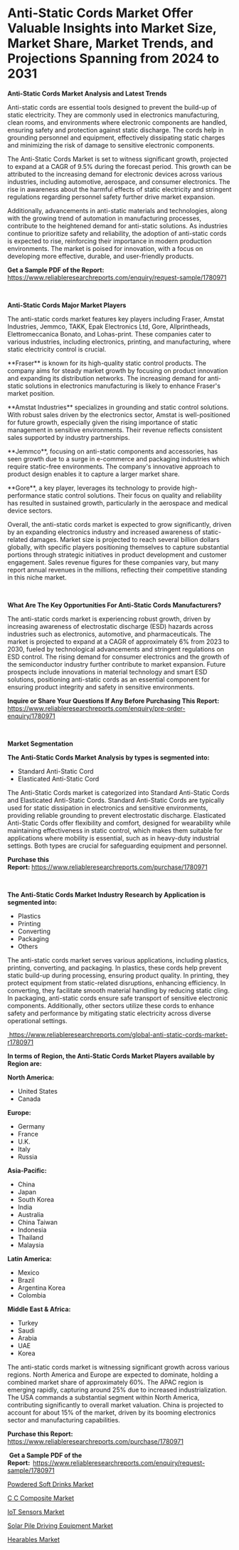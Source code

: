 <p><h1>Anti-Static Cords Market Offer Valuable Insights into Market Size, Market Share, Market Trends, and Projections Spanning from 2024 to 2031</h1></p><p><strong>Anti-Static Cords Market Analysis and Latest Trends</strong></p>
<p><p>Anti-static cords are essential tools designed to prevent the build-up of static electricity. They are commonly used in electronics manufacturing, clean rooms, and environments where electronic components are handled, ensuring safety and protection against static discharge. The cords help in grounding personnel and equipment, effectively dissipating static charges and minimizing the risk of damage to sensitive electronic components.</p><p>The Anti-Static Cords Market is set to witness significant growth, projected to expand at a CAGR of 9.5% during the forecast period. This growth can be attributed to the increasing demand for electronic devices across various industries, including automotive, aerospace, and consumer electronics. The rise in awareness about the harmful effects of static electricity and stringent regulations regarding personnel safety further drive market expansion.</p><p>Additionally, advancements in anti-static materials and technologies, along with the growing trend of automation in manufacturing processes, contribute to the heightened demand for anti-static solutions. As industries continue to prioritize safety and reliability, the adoption of anti-static cords is expected to rise, reinforcing their importance in modern production environments. The market is poised for innovation, with a focus on developing more effective, durable, and user-friendly products.</p></p>
<p><strong>Get a Sample PDF of the Report:&nbsp;</strong> <a href="https://www.reliableresearchreports.com/enquiry/request-sample/1780971?utm_campaign=31&utm_medium=2&utm_source=Github&utm_content=ia&utm_term=08102024&utm_id=anti-static-cords">https://www.reliableresearchreports.com/enquiry/request-sample/1780971</a></p>
<p>&nbsp;</p>
<p><strong>Anti-Static Cords Major Market Players</strong></p>
<p><p>The anti-static cords market features key players including Fraser, Amstat Industries, Jemmco, TAKK, Epak Electronics Ltd, Gore, Allprintheads, Elettromeccanica Bonato, and Lohas-print. These companies cater to various industries, including electronics, printing, and manufacturing, where static electricity control is crucial.</p><p>**Fraser** is known for its high-quality static control products. The company aims for steady market growth by focusing on product innovation and expanding its distribution networks. The increasing demand for anti-static solutions in electronics manufacturing is likely to enhance Fraser's market position.</p><p>**Amstat Industries** specializes in grounding and static control solutions. With robust sales driven by the electronics sector, Amstat is well-positioned for future growth, especially given the rising importance of static management in sensitive environments. Their revenue reflects consistent sales supported by industry partnerships.</p><p>**Jemmco**, focusing on anti-static components and accessories, has seen growth due to a surge in e-commerce and packaging industries which require static-free environments. The company's innovative approach to product design enables it to capture a larger market share.</p><p>**Gore**, a key player, leverages its technology to provide high-performance static control solutions. Their focus on quality and reliability has resulted in sustained growth, particularly in the aerospace and medical device sectors. </p><p>Overall, the anti-static cords market is expected to grow significantly, driven by an expanding electronics industry and increased awareness of static-related damages. Market size is projected to reach several billion dollars globally, with specific players positioning themselves to capture substantial portions through strategic initiatives in product development and customer engagement. Sales revenue figures for these companies vary, but many report annual revenues in the millions, reflecting their competitive standing in this niche market.</p></p>
<p>&nbsp;</p>
<p><strong>What Are The Key Opportunities For Anti-Static Cords Manufacturers?</strong></p>
<p><p>The anti-static cords market is experiencing robust growth, driven by increasing awareness of electrostatic discharge (ESD) hazards across industries such as electronics, automotive, and pharmaceuticals. The market is projected to expand at a CAGR of approximately 6% from 2023 to 2030, fueled by technological advancements and stringent regulations on ESD control. The rising demand for consumer electronics and the growth of the semiconductor industry further contribute to market expansion. Future prospects include innovations in material technology and smart ESD solutions, positioning anti-static cords as an essential component for ensuring product integrity and safety in sensitive environments.</p></p>
<p><strong>Inquire or Share Your Questions If Any Before Purchasing This Report:</strong> <a href="https://www.reliableresearchreports.com/enquiry/pre-order-enquiry/1780971?utm_campaign=31&utm_medium=2&utm_source=Github&utm_content=ia&utm_term=08102024&utm_id=anti-static-cords">https://www.reliableresearchreports.com/enquiry/pre-order-enquiry/1780971</a></p>
<p>&nbsp;</p>
<p><strong>Market Segmentation</strong></p>
<p><strong>The Anti-Static Cords Market Analysis by types is segmented into:</strong></p>
<p><ul><li>Standard Anti-Static Cord</li><li>Elasticated Anti-Static Cord</li></ul></p>
<p><p>The Anti-Static Cords market is categorized into Standard Anti-Static Cords and Elasticated Anti-Static Cords. Standard Anti-Static Cords are typically used for static dissipation in electronics and sensitive environments, providing reliable grounding to prevent electrostatic discharge. Elasticated Anti-Static Cords offer flexibility and comfort, designed for wearability while maintaining effectiveness in static control, which makes them suitable for applications where mobility is essential, such as in heavy-duty industrial settings. Both types are crucial for safeguarding equipment and personnel.</p></p>
<p><strong>Purchase this Report:&nbsp;</strong><a href="https://www.reliableresearchreports.com/purchase/1780971?utm_campaign=31&utm_medium=2&utm_source=Github&utm_content=ia&utm_term=08102024&utm_id=anti-static-cords">https://www.reliableresearchreports.com/purchase/1780971</a></p>
<p>&nbsp;</p>
<p><strong>The Anti-Static Cords Market Industry Research by Application is segmented into:</strong></p>
<p><ul><li>Plastics</li><li>Printing</li><li>Converting</li><li>Packaging</li><li>Others</li></ul></p>
<p><p>The anti-static cords market serves various applications, including plastics, printing, converting, and packaging. In plastics, these cords help prevent static build-up during processing, ensuring product quality. In printing, they protect equipment from static-related disruptions, enhancing efficiency. In converting, they facilitate smooth material handling by reducing static cling. In packaging, anti-static cords ensure safe transport of sensitive electronic components. Additionally, other sectors utilize these cords to enhance safety and performance by mitigating static electricity across diverse operational settings.</p></p>
<p><a href="https://www.reliableresearchreports.com/global-anti-static-cords-market-r1780971?utm_campaign=31&utm_medium=2&utm_source=Github&utm_content=ia&utm_term=08102024&utm_id=anti-static-cords">&nbsp;https://www.reliableresearchreports.com/global-anti-static-cords-market-r1780971</a></p>
<p><strong>In terms of Region, the Anti-Static Cords Market Players available by Region are:</strong></p>
<p>
    <p> <strong> North America: </strong>
        <ul>
            <li>United States</li>
            <li>Canada</li>
        </ul>
        </p> 
    <p> <strong> Europe: </strong>
        <ul>
            <li>Germany</li>
            <li>France</li>
            <li>U.K.</li>
            <li>Italy</li>
            <li>Russia</li>
        </ul>
        </p> 
    <p> <strong> Asia-Pacific: </strong>
        <ul>
            <li>China</li>
            <li>Japan</li>
            <li>South Korea</li>
            <li>India</li>
            <li>Australia</li>
            <li>China Taiwan</li>
            <li>Indonesia</li>
            <li>Thailand</li>
            <li>Malaysia</li>
        </ul>
        </p> 
    <p> <strong> Latin America: </strong>
        <ul>
            <li>Mexico</li>
            <li>Brazil</li>
            <li>Argentina Korea</li>
            <li>Colombia</li>
        </ul>
        </p> 
    <p> <strong> Middle East & Africa: </strong>
        <ul>
            <li>Turkey</li>
            <li>Saudi</li>
            <li>Arabia</li>
            <li>UAE</li>
            <li>Korea</li>
        </ul>
    </p>
    </p>
<p><p>The anti-static cords market is witnessing significant growth across various regions. North America and Europe are expected to dominate, holding a combined market share of approximately 60%. The APAC region is emerging rapidly, capturing around 25% due to increased industrialization. The USA commands a substantial segment within North America, contributing significantly to overall market valuation. China is projected to account for about 15% of the market, driven by its booming electronics sector and manufacturing capabilities.</p></p>
<p><strong>Purchase this Report: </strong><a href="https://www.reliableresearchreports.com/purchase/1780971?utm_campaign=31&utm_medium=2&utm_source=Github&utm_content=ia&utm_term=08102024&utm_id=anti-static-cords">https://www.reliableresearchreports.com/purchase/1780971</a></p>
<p>&nbsp;<strong>Get a Sample PDF of the Report:&nbsp;&nbsp;</strong><a href="https://www.reliableresearchreports.com/enquiry/request-sample/1780971?utm_campaign=31&utm_medium=2&utm_source=Github&utm_content=ia&utm_term=08102024&utm_id=anti-static-cords">https://www.reliableresearchreports.com/enquiry/request-sample/1780971</a></p>
<p><strong></strong></p>
<p><p><a href="https://issuu.com/reportprime-2/docs/powdered-soft-drinks-market-size-20_e5c487c269625c?utm_campaign=31&utm_medium=2&utm_source=Github&utm_content=ia&utm_term=08102024&utm_id=anti-static-cords">Powdered Soft Drinks Market</a></p><p><a href="https://github.com/NathanColeman327/Market-Research-Report-List-1/blob/main/c-c-composite-market.md?utm_campaign=31&utm_medium=2&utm_source=Github&utm_content=ia&utm_term=08102024&utm_id=anti-static-cords">C C Composite Market</a></p><p><a href="https://www.linkedin.com/pulse/evolution-iot-sensors-market-key-shifts-from-2024-2031-naxme?utm_campaign=31&utm_medium=2&utm_source=Github&utm_content=ia&utm_term=08102024&utm_id=anti-static-cords">IoT Sensors Market</a></p><p><a href="https://github.com/RuthLucas64/Market-Research-Report-List-1/blob/main/solar-pile-driving-equipment-market.md?utm_campaign=31&utm_medium=2&utm_source=Github&utm_content=ia&utm_term=08102024&utm_id=anti-static-cords">Solar Pile Driving Equipment Market</a></p><p><a href="https://www.linkedin.com/pulse/hearables-market-growth-outlook-from-2024-2031-projecting-eza8e?utm_campaign=31&utm_medium=2&utm_source=Github&utm_content=ia&utm_term=08102024&utm_id=anti-static-cords">Hearables Market</a></p></p>